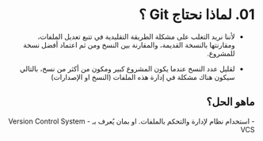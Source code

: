 # <div dir=rtl>01. لماذا نحتاج Git ؟

<div dir=rtl>

*  لأننا نريد التغلب على مشكلة الطريقة التقليدية في تتبع تعديل الملفات، ومقارنتها بالنسخة القديمة، والمقارنة بين النسخ ومن ثم اعتماد أفضل نسخة للمشروع. 


* لقليل عدد النسخ عندما يكون المشروع كبير ومكون من أكثر من نسخ،  بالتالي سيكون هناك مشكلة في إدارة هذه الملفات (النسخ او الإصدارات)




## <div dir=rtl> ماهو الحل؟

<div dir=rtl> 
- استخدام نظام لإدارة والتحكم بالملفات. او بمان يُعرف بـ Version Control System -VCS